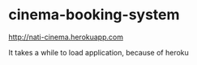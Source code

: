 # cinema-booking-system
http://nati-cinema.herokuapp.com

It takes a while to load application, because of heroku
